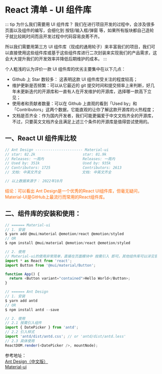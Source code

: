 # React 清单 - UI 组件库

::: tip 为什么我们需要用 UI 组件库？
我们在进行项目开发的过程中，会涉及很多页面以及组件的编写，会细化到 按钮/输入框/弹窗 等，如果所有版块都自己造轮子就比较耗时间而且开发过程中代码容易良莠不齐。

所以我们需要用第三方 UI 组件库（现成的通用轮子）来丰富我们的项目，我们可以直接使用这些组件库或基于这些组件库进行二次封装来实现我们的产品需求，这会大大提升我们的开发效率并降低后期维护的成本。
:::

个人粗浅的认为评价一款 UI 组件库的优劣主要集中在以下几点：

- Github 上 Star 数较多： 这表明这款 UI 组件库受关注的程度较高；
- 维护更新是否频繁：可以从它最近的 git 提交时间和提交频率上来判断，好几年未更新迭代的开源库和一直有人在开发维护的开源库，选择哪一款高下立见；
- 使用者和贡献者数量：可以在 Github 上直观的看到「Used by」和「Contributors」这两个数据，它能直观的让你了解这款开源库的火热程度；
- 文档是否齐全：作为国内开发者，我们可能更偏爱于中文文档齐全的开源库，不过，只要英文文档齐全且满足上述三个条件的开源库是值得尝试使用的。

## 一、React UI 组件库比较

```js
// Ant Design ---------------------- Material-ui
// star: 82.2k                      star: 81.9k
// Releases: 一周内                  Releases: 一周内
// Used by: 351k                    Used by: 935k
// Contributors: 1725               Contributors: 2613
// 文档: 中英文齐全                   文档: 中英文齐全

// 以上数据来源于： 2022年10月
```

<p style="color:#f60">结论：可以看出 Ant Design是一个优秀的React UI组件库，但毫无疑问，Material-UI是GitHub上最流行而常用的React组件库。</p>

## 二、组件库的安装和使用：

```js
// ====== Material-ui
// 1. 安装
$ yarn add @mui/material @emotion/react @emotion/styled
// OR
$ npm install @mui/material @emotion/react @emotion/styled

// 2. 使用
// Material-ui的使用非常简单，直接在页面模块中 按需引入 即可。其他组件库可以详见官网文档（地址附在文末）
import * as React from 'react';
import Button from '@mui/material/Button';

function App() {
  return <Button variant="contained">Hello World</Button>;
}
```

```js
// ====== Ant Design
// 1. 安装
$ yarn add antd
// OR
$ npm install antd --save

// 2. 使用
// 2.1 按需引入组件
import { DatePicker } from 'antd';
// 2.2 引入样式
import 'antd/dist/antd.css'; // or 'antd/dist/antd.less'
// 2.3 具体使用
ReactDOM.render(<DatePicker />, mountNode);
```

参考地址：<br/>
<a href="https://ant.design/index-cn" target="_blank">Ant Design（中文版）</a><br />
<a href="https://mui.com/zh/" target="_blank">Material-ui</a><br />
